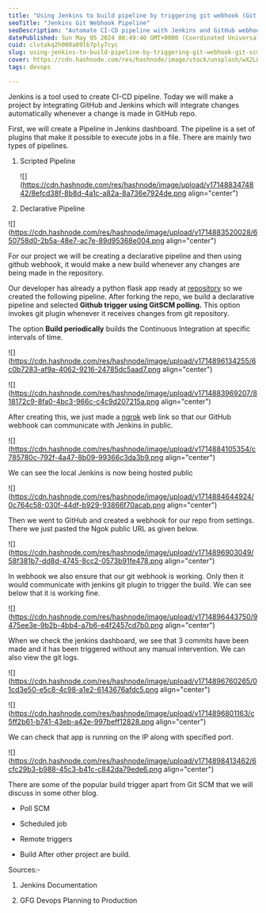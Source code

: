 ```yaml
---
title: "Using Jenkins to build pipeline by triggering git webhook (Git SCM)"
seoTitle: "Jenkins Git Webhook Pipeline"
seoDescription: "Automate CI-CD pipeline with Jenkins and GitHub webhook integration for seamless project updates triggered by Git changes"
datePublished: Sun May 05 2024 08:49:40 GMT+0000 (Coordinated Universal Time)
cuid: clvtakq2h000a09lb7ply7cyc
slug: using-jenkins-to-build-pipeline-by-triggering-git-webhook-git-scm
cover: https://cdn.hashnode.com/res/hashnode/image/stock/unsplash/wX2L8L-fGeA/upload/463eda72e9a733eac1dc32164562daf2.jpeg
tags: devops

---
```


Jenkins is a tool used to create CI-CD pipeline. Today we will make a project by integrating GitHub and Jenkins which will integrate changes automatically whenever a change is made in GitHub repo.

First, we will create a Pipeline in Jenkins dashboard. The pipeline is a set of plugins that make it possible to execute jobs in a file. There are mainly two types of pipelines.

1. Scripted Pipeline
    
    ![](https://cdn.hashnode.com/res/hashnode/image/upload/v1714883474842/8efcd38f-8b8d-4a1c-a82a-8a736e7924de.png align="center")
    
2. Declarative Pipeline
    

![](https://cdn.hashnode.com/res/hashnode/image/upload/v1714883520028/650758d0-2b5a-48e7-ac7e-89d95368e004.png align="center")

For our project we will be creating a declarative pipeline and then using github webhook, it would make a new build whenever any changes are being made in the repository.

Our developer has already a python flask app ready at [repository](https://github.com/codermandy/cicdbatch19.git) so we created the following pipeline. After forking the repo, we build a declarative pipeline and selected **Github trigger using GitSCM polling.** This option invokes git plugin whenever it receives changes from git repository.

The option **Build periodically** builds the Continuous Integration at specific intervals of time.

![](https://cdn.hashnode.com/res/hashnode/image/upload/v1714896134255/6c0b7283-af9a-4062-9216-24785dc5aad7.png align="center")

![](https://cdn.hashnode.com/res/hashnode/image/upload/v1714883969207/818172c9-8fa0-4bc3-966c-c4c9d207215a.png align="center")

After creating this, we just made a [ngrok](https://dashboard.ngrok.com/get-started/setup/windows) web link so that our GitHub webhook can communicate with Jenkins in public.

![](https://cdn.hashnode.com/res/hashnode/image/upload/v1714884105354/c785780c-792f-4a47-8b09-99366c3da3b9.png align="center")

We can see the local Jenkins is now being hosted public

![](https://cdn.hashnode.com/res/hashnode/image/upload/v1714884644924/0c764c58-030f-44df-b929-93866f70acab.png align="center")

Then we went to GitHub and created a webhook for our repo from settings. There we just pasted the Ngok public URL as given below.

![](https://cdn.hashnode.com/res/hashnode/image/upload/v1714896903049/58f381b7-dd8d-4745-8cc2-0573b91fe478.png align="center")

In webhook we also ensure that our git webhook is working. Only then it would communicate with jenkins git plugin to trigger the build. We can see below that it is working fine.

![](https://cdn.hashnode.com/res/hashnode/image/upload/v1714896443750/9475ee3e-9b2b-4bb4-a7b6-e4f2457cd7b0.png align="center")

When we check the jenkins dashboard, we see that 3 commits have been made and it has been triggered without any manual intervention. We can also view the git logs.

![](https://cdn.hashnode.com/res/hashnode/image/upload/v1714896760265/01cd3e50-e5c8-4c98-a1e2-6143676afdc5.png align="center")

![](https://cdn.hashnode.com/res/hashnode/image/upload/v1714896801163/c5ff2b61-b741-43eb-a42e-997beff12828.png align="center")

We can check that app is running on the IP along with specified port.

![](https://cdn.hashnode.com/res/hashnode/image/upload/v1714898413462/6cfc29b3-b988-45c3-b41c-c842da79ede6.png align="center")

There are some of the popular build trigger apart from Git SCM that we will discuss in some other blog.

* Poll SCM
    
* Scheduled job
    
* Remote triggers
    
* Build After other project are build.
    

Sources:-

1. Jenkins Documentation
    
2. GFG Devops Planning to Production